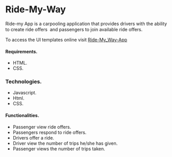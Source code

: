 # Ride-My-Way

Ride-my App is a carpooling application that provides drivers with the ability to create ride oﬀers  and passengers  to join available ride oﬀers. 

To access the UI templates online visit [Ride-My_Way-App](https://huxaiphaer.github.io/Tuvuge-UI-4/)

#### Requirements.
* HTML.
* CSS. 

### Technologies.
* Javascript.
* Html.
* CSS. 

#### Functionalities.
* Passenger view ride offers.
* Passengers respond to ride offers. 
* Drivers offer a ride.
* Driver view the number of trips he/she has given. 
* Passenger views the number of trips taken. 
